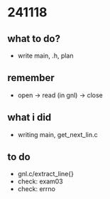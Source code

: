 # 241118
## what to do?
- write main, .h, plan

## remember
- open -> read (in gnl) -> close

## what i did
- writing main, get_next_lin.c

## to do
- gnl.c/extract_line{}
- check: exam03 
- check: errno